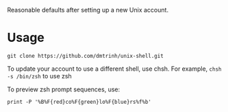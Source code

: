 Reasonable defaults after setting up a new Unix account.

# Usage
```
git clone https://github.com/dmtrinh/unix-shell.git
```

To update your account to use a different shell, use chsh.  For example, `chsh -s /bin/zsh` to use zsh

To preview zsh prompt sequences, use:
```
print -P '%B%F{red}co%F{green}lo%F{blue}rs%f%b'
```

